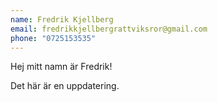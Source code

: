 ```yaml
---
name: Fredrik Kjellberg
email: fredrikkjellbergrattviksror@gmail.com
phone: "0725153535"
---
```

Hej mitt namn är Fredrik!

Det här är en uppdatering.
